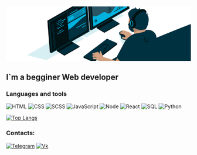 ![Header](https://github.com/Pr0teL/Pr0teL/blob/main/assets/1584023795.gif)

## I`m a begginer Web developer

### Languages and tools 
![HTML](https://img.shields.io/badge/-HTML-003140?style=for-the-badge&logo=HTML5)
![CSS](https://img.shields.io/badge/-CSS-003140?style=for-the-badge&logo=CSS3)
![SCSS](https://img.shields.io/badge/-SCSS-003140?style=for-the-badge&logo=SaSS)
![JavaScript](https://img.shields.io/badge/-JavaScript-003140?style=for-the-badge&logo=JavaScript)
![Node](https://img.shields.io/badge/-Node.js-003140?style=for-the-badge&logo=Node.js)
![React](https://img.shields.io/badge/-React-003140?style=for-the-badge&logo=React)
![SQL](https://img.shields.io/badge/-Sql-003140?style=for-the-badge&logo=mySQL&logoColor=FF4500)
![Python](https://img.shields.io/badge/-Python-003140?style=for-the-badge&logo=Python)

[![Top Langs](https://github-readme-stats.vercel.app/api/top-langs/?username=Pr0teL&layout=compact&theme=tokyonight&hide_border=true&bg_color=45,031214,003140&title_color=fff&text_color=fff&card_width=750&hide=python)](https://github.com/anuraghazra/github-readme-stats)

### Contacts: 
[![Telegram](https://img.shields.io/badge/-Telegram-003140?style=for-the-badge&logo=telegram)](https://t.me/Pr0teL)
[![Vk](https://img.shields.io/badge/-Vkontakte-003140?style=for-the-badge&logo=vk)](https://vk.com/victork0t)